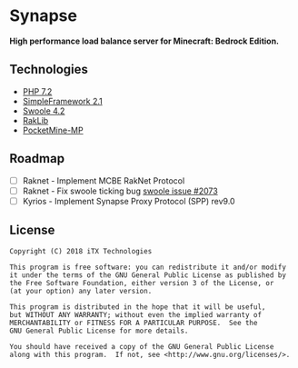 # Synapse

**High performance load balance server for Minecraft: Bedrock Edition.**

## Technologies

* [PHP 7.2](https://secure.php.net/)
* [SimpleFramework 2.1](https://github.com/iTXTech/SimpleFramework)
* [Swoole 4.2](https://github.com/swoole/swoole-src)
* [RakLib](https://github.com/pmmp/RakLib/tree/master/src/protocol)
* [PocketMine-MP](https://github.com/pmmp/PocketMine-MP/tree/master/src/pocketmine/network/mcpe)

## Roadmap

- [ ] Raknet - Implement MCBE RakNet Protocol
- [ ] Raknet - Fix swoole ticking bug [swoole issue #2073](https://github.com/swoole/swoole-src/issues/2073)
- [ ] Kyrios - Implement Synapse Proxy Protocol (SPP) rev9.0

## License

    Copyright (C) 2018 iTX Technologies
    
	This program is free software: you can redistribute it and/or modify
	it under the terms of the GNU General Public License as published by
	the Free Software Foundation, either version 3 of the License, or
	(at your option) any later version.

	This program is distributed in the hope that it will be useful,
	but WITHOUT ANY WARRANTY; without even the implied warranty of
	MERCHANTABILITY or FITNESS FOR A PARTICULAR PURPOSE.  See the
	GNU General Public License for more details.

	You should have received a copy of the GNU General Public License
	along with this program.  If not, see <http://www.gnu.org/licenses/>.
